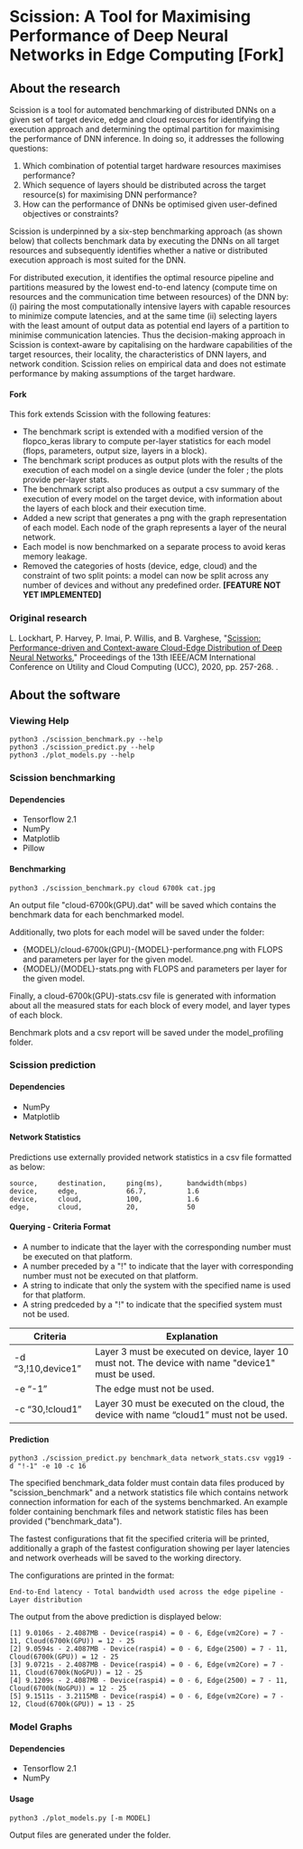 # Scission: A Tool for Maximising Performance of Deep Neural Networks in Edge Computing [Fork]

## About the research
Scission is a tool for automated benchmarking of distributed DNNs on a given set of target device, edge and cloud resources for identifying the execution approach and determining the optimal partition for maximising the performance of DNN inference. In doing so, it addresses the following questions:

1. Which combination of potential target hardware resources maximises performance?
2. Which sequence of layers should be distributed across the target resource(s) for maximising DNN performance?
3. How can the performance of DNNs be optimised given user-defined objectives or constraints?

Scission is underpinned by a six-step benchmarking approach (as shown below) that collects benchmark data by executing the DNNs on all target resources and subsequently identifies whether a native or distributed execution approach is most suited for the DNN. 

For distributed execution, it identifies the optimal resource pipeline and partitions measured by the lowest end-to-end latency (compute time on resources and the communication time between resources) of the DNN by: (i) pairing the most computationally intensive layers with capable resources to minimize compute latencies, and at the same time (ii) selecting layers with the least amount of output data as potential end layers of a partition to minimise communication latencies. Thus the decision-making approach in Scission is context-aware by capitalising on the hardware capabilities of the target resources, their locality, the characteristics of DNN layers, and network condition. Scission relies on empirical data and does not estimate performance by making assumptions of the target hardware.

#### Fork
This fork extends Scission with the following features:

- The benchmark script is extended with a modified version of the flopco_keras library to compute per-layer statistics for each model (flops, parameters, output size, layers in a block).
- The benchmark script produces as output plots with the results of the execution of each model on a single device (under the foler [](models_profiling); the plots provide per-layer stats.
- The benchmark script also produces as output a csv summary of the execution of every model on the target device, with information about the layers of each block and their execution time.
- Added a new [](plot_models.py) script that generates a png with the graph representation of each model. Each node of the graph represents a layer of the neural network.
- Each model is now benchmarked on a separate process to avoid keras memory leakage.
- Removed the categories of hosts (device, edge, cloud) and the constraint of two split points: a model can now be split across any number of devices and without any predefined order. **[FEATURE NOT YET IMPLEMENTED]**

### Original research
L. Lockhart, P. Harvey, P. Imai, P. Willis, and B. Varghese, "[Scission: Performance-driven and Context-aware Cloud-Edge Distribution of Deep Neural Networks](https://arxiv.org/pdf/2008.03523.pdf)," Proceedings of the 13th IEEE/ACM International Conference on Utility and Cloud Computing (UCC), 2020, pp. 257-268. . 

## About the software

### Viewing Help
```python3 ./scission_benchmark.py --help```  
```python3 ./scission_predict.py --help```  
```python3 ./plot_models.py --help```  

### Scission benchmarking

#### Dependencies
* Tensorflow 2.1
* NumPy
* Matplotlib
* Pillow

#### Benchmarking

```python3 ./scission_benchmark.py cloud 6700k cat.jpg```

An output file "cloud-6700k(GPU).dat" will be saved which contains the benchmark data for each benchmarked model.

Additionally, two plots for each model will be saved under the [](models_profiling) folder: 

- {MODEL}/cloud-6700k(GPU)-{MODEL}-performance.png with FLOPS and parameters per layer for the given model.
- {MODEL}/{MODEL}-stats.png with FLOPS and parameters per layer for the given model.

Finally, a cloud-6700k(GPU)-stats.csv file is generated with information about all the measured stats for each block of every model, and layer types of each block.

Benchmark plots and a csv report will be saved under the model_profiling folder.

### Scission prediction

#### Dependencies
* NumPy
* Matplotlib

#### Network Statistics 

Predictions use externally provided network statistics in a csv file formatted as below:

```
source,     destination,     ping(ms),      bandwidth(mbps)
device,     edge,            66.7,          1.6
device,     cloud,           100,           1.6
edge,       cloud,           20,            50
```

#### Querying - Criteria Format

* A number to indicate that the layer with the corresponding number must be executed on that platform.
* A number preceded by a "!" to indicate that the layer with corresponding number must not be executed on that platform.
* A string to indicate that only the system with the specified name is used for that platform.
* A string predceded by a "!" to indicate that the specified system must not be used. 

Criteria | Explanation 
-------- | ---------- 
-d “3,!10,device1” | Layer 3 must be executed on device, layer 10 must not. The device with name "device1" must be used.
-e “-1” | The edge must not be used.
-c “30,!cloud1” | Layer 30 must be executed on the cloud, the device with name “cloud1” must not be used.

#### Prediction

```python3 ./scission_predict.py benchmark_data network_stats.csv vgg19 -d "!-1" -e 10 -c 16```

The specified benchmark_data folder must contain data files produced by "scission_benchmark" and a network statistics file which contains network connection information for each of the systems benchmarked. An example folder containing benchmark files and network statistic files has been provided ("benchmark_data").

The fastest configurations that fit the specified criteria will be printed, additionally a graph of the fastest configuration showing per layer latencies and network overheads will be saved to the working directory.

The configurations are printed in the format: 
```
End-to-End latency - Total bandwidth used across the edge pipeline - Layer distribution
```

The output from the above prediction is displayed below:

```
[1] 9.0106s - 2.4087MB - Device(raspi4) = 0 - 6, Edge(vm2Core) = 7 - 11, Cloud(6700k(GPU)) = 12 - 25
[2] 9.0594s - 2.4087MB - Device(raspi4) = 0 - 6, Edge(2500) = 7 - 11, Cloud(6700k(GPU)) = 12 - 25
[3] 9.0721s - 2.4087MB - Device(raspi4) = 0 - 6, Edge(vm2Core) = 7 - 11, Cloud(6700k(NoGPU)) = 12 - 25
[4] 9.1209s - 2.4087MB - Device(raspi4) = 0 - 6, Edge(2500) = 7 - 11, Cloud(6700k(NoGPU)) = 12 - 25
[5] 9.1511s - 3.2115MB - Device(raspi4) = 0 - 6, Edge(vm2Core) = 7 - 12, Cloud(6700k(GPU)) = 13 - 25
```

### Model Graphs

#### Dependencies
* Tensorflow 2.1
* NumPy

#### Usage

    python3 ./plot_models.py [-m MODEL]

Output files are generated under the [](models_profiling) folder.

